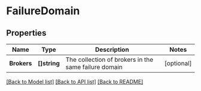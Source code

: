 # FailureDomain

## Properties

Name | Type | Description | Notes
------------ | ------------- | ------------- | -------------
**Brokers** | **[]string** | The collection of brokers in the same failure domain | [optional] 

[[Back to Model list]](../README.md#documentation-for-models) [[Back to API list]](../README.md#documentation-for-api-endpoints) [[Back to README]](../README.md)


